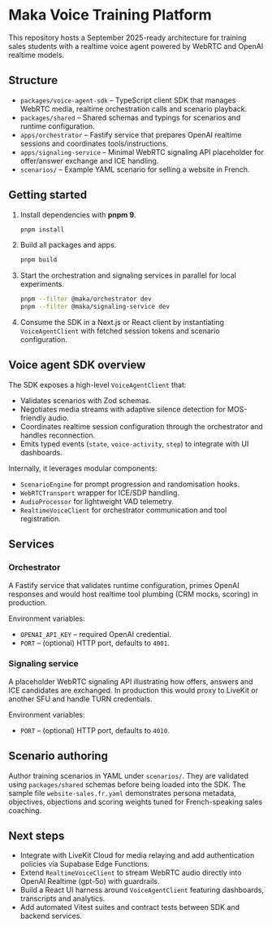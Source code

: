 # Maka Voice Training Platform

This repository hosts a September 2025-ready architecture for training sales students with a realtime voice agent powered by WebRTC and OpenAI realtime models.

## Structure

- `packages/voice-agent-sdk` – TypeScript client SDK that manages WebRTC media, realtime orchestration calls and scenario playback.
- `packages/shared` – Shared schemas and typings for scenarios and runtime configuration.
- `apps/orchestrator` – Fastify service that prepares OpenAI realtime sessions and coordinates tools/instructions.
- `apps/signaling-service` – Minimal WebRTC signaling API placeholder for offer/answer exchange and ICE handling.
- `scenarios/` – Example YAML scenario for selling a website in French.

## Getting started

1. Install dependencies with **pnpm 9**.
   ```bash
   pnpm install
   ```
2. Build all packages and apps.
   ```bash
   pnpm build
   ```
3. Start the orchestration and signaling services in parallel for local experiments.
   ```bash
   pnpm --filter @maka/orchestrator dev
   pnpm --filter @maka/signaling-service dev
   ```
4. Consume the SDK in a Next.js or React client by instantiating `VoiceAgentClient` with fetched session tokens and scenario configuration.

## Voice agent SDK overview

The SDK exposes a high-level `VoiceAgentClient` that:

- Validates scenarios with Zod schemas.
- Negotiates media streams with adaptive silence detection for MOS-friendly audio.
- Coordinates realtime session configuration through the orchestrator and handles reconnection.
- Emits typed events (`state`, `voice-activity`, `step`) to integrate with UI dashboards.

Internally, it leverages modular components:

- `ScenarioEngine` for prompt progression and randomisation hooks.
- `WebRTCTransport` wrapper for ICE/SDP handling.
- `AudioProcessor` for lightweight VAD telemetry.
- `RealtimeVoiceClient` for orchestrator communication and tool registration.

## Services

### Orchestrator

A Fastify service that validates runtime configuration, primes OpenAI responses and would host realtime tool plumbing (CRM mocks, scoring) in production.

Environment variables:

- `OPENAI_API_KEY` – required OpenAI credential.
- `PORT` – (optional) HTTP port, defaults to `4001`.

### Signaling service

A placeholder WebRTC signaling API illustrating how offers, answers and ICE candidates are exchanged. In production this would proxy to LiveKit or another SFU and handle TURN credentials.

Environment variables:

- `PORT` – (optional) HTTP port, defaults to `4010`.

## Scenario authoring

Author training scenarios in YAML under `scenarios/`. They are validated using `packages/shared` schemas before being loaded into the SDK. The sample file `website-sales.fr.yaml` demonstrates persona metadata, objectives, objections and scoring weights tuned for French-speaking sales coaching.

## Next steps

- Integrate with LiveKit Cloud for media relaying and add authentication policies via Supabase Edge Functions.
- Extend `RealtimeVoiceClient` to stream WebRTC audio directly into OpenAI Realtime (gpt-5o) with guardrails.
- Build a React UI harness around `VoiceAgentClient` featuring dashboards, transcripts and analytics.
- Add automated Vitest suites and contract tests between SDK and backend services.

